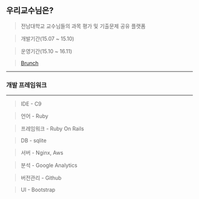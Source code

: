 <h2>우리교수님은?</h2>

> 전남대학교 교수님들의 과목 평가 및 기출문제 공유 플랫폼 

> 개발기간(15.07 ~ 15.10)

> 운영기간(15.10 ~ 16.11)

> <a href ="https://brunch.co.kr/@bsm7878/41">Brunch</a>
<hr>
<h3>개발 프레임워크</h3>
<hr>

>IDE - C9

>언어 - Ruby

>프레임워크 - Ruby On Rails

>DB - sqlite

>서버 - Nginx, Aws

>분석 - Google Analytics

>버전관리 - Github

>UI - Bootstrap
